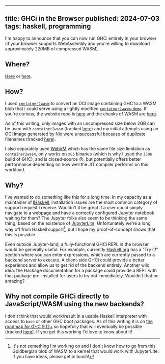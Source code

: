 --------------------------------------------------------------------------------
title: GHCi in the Browser
published: 2024-07-03
tags: haskell, programming
--------------------------------------------------------------------------------

I'm happy to announce that you can now run GHCi entirely in your browser (if
your browser supports WebAssembly and you're willing to download approximately
220MB of compressed WASM).

## Where?

[Here](https://vaibhavsagar.com/amd64-ghc-wasi-demo) or
[here](https://vaibhavsagar.com/webvm/).

## How?

I used [`container2wasm`](https://github.com/ktock/container2wasm) to convert
an OCI image containing GHC to a WASM blob that I could serve using a lightly
modified [`container2wasm-demo`](https://github.com/ktock/container2wasm-demo).
If you're curious, the website repo is
[here](https://github.com/vaibhavsagar/amd64-ghc-wasi-demo) and the chunks of
WASM are [here](https://github.com/vaibhavsagar/amd64-ghc-wasi-container).

As of this writing, only images with an uncompressed size below 2GB can be used
with `container2wasm` (tracked
[here](https://github.com/ktock/container2wasm/issues/230)) and my initial
attempts using an OCI image generated by Nix were unsuccessful because of
duplicate filenames (tracked
[here](https://github.com/ktock/container2wasm/issues/263)).

I also separately used [WebVM](https://webvm.io/) which has the same file size
limitation as `container2wasm`, only works on `x86` binaries (which is why
I used the `i386` build of GHC), and is closed-source 😢, but potentially offers
better performance depending on how well the JIT compiler performs on this
workload.

## Why?

I've wanted to do something like this for a long time. In my capacity as
a maintainer of [IHaskell](https://github.com/IHaskell/IHaskell), installation
issues are the most common category of support request I receive. Wouldn't it
be great if a user could simply navigate to a webpage and have a correctly
configured Jupyter notebook waiting for them? The Jupyter folks also seem to be
thinking the same thing, based on the existence of
[JupyterLite](https://jupyterlite.readthedocs.io/en/stable/). Unfortunately
we're a long way off from Haskell support[^1], but I hope my proof-of-concept
shows that this is possible.

Even outside Jupyter-land, a fully-functional GHCi REPL in the browser would be
generally useful. For example, currently
[Haskell.org](https://www.haskell.org/) has a "Try it!" section where you can
enter expressions, which are currently passed to a backend server to execute.
A client-side GHCi could provide a better experience and allow us to get rid of
the backend entirely. Another wild idea: the Hackage documentation for
a package could provide a REPL with that package pre-installed for users to try
out immediately. Wouldn't that be amazing?

## Why not compile GHCi directly to JavaScript/WASM using the new backends?

I don't think that would work/result in a usable Haskell interpreter with
access to `base` or other GHC boot packages. As of this writing it is on [the
roadmap for GHC
9.12+](https://gitlab.haskell.org/ghc/ghc/-/wikis/javascript-backend?version_id=bff087ec5b0231e12b3a8d902522f3d41aed530b)
so hopefully that will eventually be possible (tracked
[here](https://gitlab.haskell.org/ghc/ghc/-/issues/25067)). If you get this
working I'd love to know about it!


[^1]: It's not something I'm working on and I don't know how to go from this
Goldbergian blob of WASM to a kernel that would work with JupyterLite. If you
have ideas, please get in touch!
